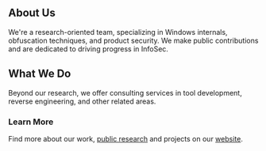 <!--

**Here are some ideas to get you started:**

🙋‍♀️ A short introduction - what is your organization all about?
🌈 Contribution guidelines - how can the community get involved?
👩‍💻 Useful resources - where can the community find your docs? Is there anything else the community should know?
🍿 Fun facts - what does your team eat for breakfast?
🧙 Remember, you can do mighty things with the power of [Markdown](https://docs.github.com/github/writing-on-github/getting-started-with-writing-and-formatting-on-github/basic-writing-and-formatting-syntax)
-->

## About Us 
We're a research-oriented team, specializing in Windows internals, obfuscation techniques, and product security. We make public contributions and are dedicated to driving progress in InfoSec.

## What We Do 
Beyond our research, we offer consulting services in tool development, reverse engineering, and other related areas.

### Learn More 
Find more about our work, [public research](https://blog.back.engineering) and projects on our [website](https://back.engineering).
